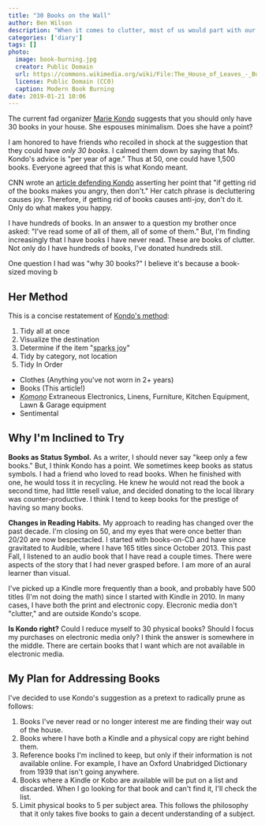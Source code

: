 ```yaml
---
title: "30 Books on the Wall"
author: Ben Wilson
description: "When it comes to clutter, most of us would part with our books when you pry them from our cold, dead fingers. Should we reconsider?"
categories: ['diary']
tags: []
photo:
  image: book-burning.jpg
  creator: Public Domain
  url: https://commons.wikimedia.org/wiki/File:The_House_of_Leaves_-_Burning_4.jpg
  license: Public Domain (CC0)
  caption: Modern Book Burning
date: 2019-01-21 10:06
---
```


The current fad organizer [Marie Kondo](https://www.livible.com/blog/ultimate-konmari-guide/) suggests that you should only have 30 books in your house. She espouses minimalism. Does she have a point?

<!--more-->

I am honored to have friends who recoiled in shock at the suggestion that they could have _only 30 books_. I calmed them down by saying that Ms. Kondo's advice is "per year of age." Thus at 50, one could have 1,500 books. Everyone agreed that this is what Kondo meant.

CNN wrote an [article defending Kondo](https://www.cnn.com/2019/01/18/entertainment/marie-kondo-books/index.html) asserting her point that "if getting rid of the books makes you angry, then don't." Her catch phrase is decluttering causes joy. Therefore, if getting rid of books causes anti-joy, don't do it. Only do what makes you happy.

I have hundreds of books. In an answer to a question my brother once asked: "I've read some of all of them, all of some of them." But, I'm finding increasingly that I have books I have never read. These are books of clutter. Not only do I have hundreds of books, I've donated hundreds still.

One question I had was "why 30 books?" I believe it's because a book-sized moving b

## Her Method

This is a concise restatement of [Kondo's method](https://www.livible.com/blog/ultimate-konmari-guide/):

1. Tidy all at once
1. Visualize the destination
1. Determine if the item "<abbr title="this is where she encourages us to anthropomorphize our belongings.">sparks joy</abbr>"
1. Tidy by category, not location
2. Tidy In Order
  - Clothes (Anything you've not worn in 2+ years)
  - Books (This article!)
  - <dfn><abbr title="Extraneous Electronics, Linens, Furniture, Kitchen Equipment, Seasonals, Lawn & Garage equipment">Komono</abbr></dfn> <span class='sr-only'>Extraneous Electronics, Linens, Furniture, Kitchen Equipment, Lawn & Garage equipment</span>
  - Sentimental

## Why I'm Inclined to Try

**Books as Status Symbol.** As a writer, I should never say "keep only a few books." But, I think Kondo has a point. We sometimes keep books as status symbols. I had a friend who loved to read books. When he finished with one, he would toss it in recycling. He knew he would not read the book a second time, had little resell value, and decided donating to the local library was counter-productive. I think I tend to keep books for the prestige of having so many books.

**Changes in Reading Habits.** My approach to reading has changed over the past decade. I'm closing on 50, and my eyes that were once better than 20/20 are now bespectacled. I started with books-on-CD and have since gravitated to Audible, where I have 165 titles since October 2013. This past Fall, I listened to an audio book that I have read a couple times. There were aspects of the story that I had never grasped before. I am more of an aural learner than visual.

I've picked up a Kindle more frequently than a book, and probably have 500 titles (I'm not doing the math) since I started with Kindle in 2010. In many cases, I have both the print and electronic copy. Elecronic media don't "clutter," and are outside Kondo's scope.

**Is Kondo right?** Could I reduce myself to 30 physical books? Should I focus my purchases on electronic media only? I think the answer is somewhere in the middle. There are certain books that I want which are not available in electronic media.

## My Plan for Addressing Books

I've decided to use Kondo's suggestion as a pretext to radically prune as follows:

1. Books I've never read or no longer interest me are finding their way out of the house.
2. Books where I have both a Kindle and a physical copy are right behind them.
3. Reference books I'm inclined to keep, but only if their information is not available online. For example, I have an Oxford Unabridged Dictionary from 1939 that isn't going anywhere.
4. Books where a Kindle or Kobo are available will be put on a list and discarded. When I go looking for that book and can't find it, I'll check the list.
5. Limit physical books to 5 per subject area. This follows the philosophy that it only takes five books to gain a decent understanding of a subject.
